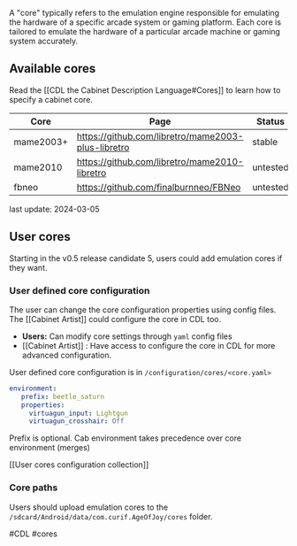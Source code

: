 A "core" typically refers to the emulation engine responsible for emulating the hardware of a specific arcade system or gaming platform. Each core is tailored to emulate the hardware of a particular arcade machine or gaming system accurately.

## Available cores

Read the [[CDL the Cabinet Description Language#Cores]] to learn how to specify a cabinet core.

| Core      | Page                                               | Status   | Licence                                                                   |
| --------- | -------------------------------------------------- | -------- | ------------------------------------------------------------------------- |
| mame2003+ | https://github.com/libretro/mame2003-plus-libretro | stable   | https://github.com/libretro/mame2003-plus-libretro/blob/master/LICENSE.md |
| mame2010  | https://github.com/libretro/mame2010-libretro      | untested | https://github.com/libretro/mame2010-libretro/blob/master/docs/mame.txt   |
| fbneo     | https://github.com/finalburnneo/FBNeo              | untested | https://github.com/finalburnneo/FBNeo/blob/master/src/license.txt         |
last update: 2024-03-05

## User cores

Starting in the v0.5 release candidate 5, users could add emulation cores if they want.
### User defined core configuration

The user can change the core configuration properties using config files. The [[Cabinet Artist]] could configure the core in CDL too.

- **Users:** Can modify core settings through `yaml` config files
- [[Cabinet Artist]] : Have access to configure the core in CDL for more advanced configuration.

User defined core configuration is in `/configuration/cores/<core.yaml>`

```yaml
environment:
   prefix: beetle_saturn
   properties:
     virtuagun_input: Lightgun
     virtuagun_crosshair: Off
```

Prefix is optional.
Cab environment takes precedence over core environment (merges)

[[User cores configuration collection]]

### Core paths

Users should upload emulation cores to the `/sdcard/Android/data/com.curif.AgeOfJoy/cores` folder.

#CDL #cores 
